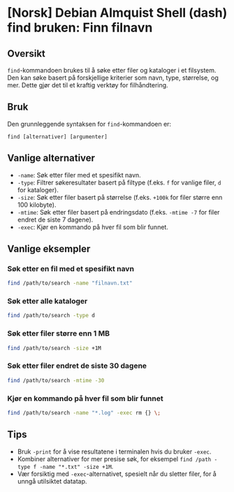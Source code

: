 # [Norsk] Debian Almquist Shell (dash) find bruken: Finn filnavn

## Oversikt
`find`-kommandoen brukes til å søke etter filer og kataloger i et filsystem. Den kan søke basert på forskjellige kriterier som navn, type, størrelse, og mer. Dette gjør det til et kraftig verktøy for filhåndtering.

## Bruk
Den grunnleggende syntaksen for `find`-kommandoen er:

```
find [alternativer] [argumenter]
```

## Vanlige alternativer
- `-name`: Søk etter filer med et spesifikt navn.
- `-type`: Filtrer søkeresultater basert på filtype (f.eks. `f` for vanlige filer, `d` for kataloger).
- `-size`: Søk etter filer basert på størrelse (f.eks. `+100k` for filer større enn 100 kilobyte).
- `-mtime`: Søk etter filer basert på endringsdato (f.eks. `-mtime -7` for filer endret de siste 7 dagene).
- `-exec`: Kjør en kommando på hver fil som blir funnet.

## Vanlige eksempler

### Søk etter en fil med et spesifikt navn
```bash
find /path/to/search -name "filnavn.txt"
```

### Søk etter alle kataloger
```bash
find /path/to/search -type d
```

### Søk etter filer større enn 1 MB
```bash
find /path/to/search -size +1M
```

### Søk etter filer endret de siste 30 dagene
```bash
find /path/to/search -mtime -30
```

### Kjør en kommando på hver fil som blir funnet
```bash
find /path/to/search -name "*.log" -exec rm {} \;
```

## Tips
- Bruk `-print` for å vise resultatene i terminalen hvis du bruker `-exec`.
- Kombiner alternativer for mer presise søk, for eksempel `find /path -type f -name "*.txt" -size +1M`.
- Vær forsiktig med `-exec`-alternativet, spesielt når du sletter filer, for å unngå utilsiktet datatap.